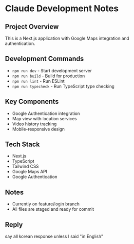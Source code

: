 # Claude Development Notes

## Project Overview
This is a Next.js application with Google Maps integration and authentication.

## Development Commands
- `npm run dev` - Start development server
- `npm run build` - Build for production
- `npm run lint` - Run ESLint
- `npm run typecheck` - Run TypeScript type checking

## Key Components
- Google Authentication integration
- Map view with location services
- Video history tracking
- Mobile-responsive design

## Tech Stack
- Next.js
- TypeScript
- Tailwind CSS
- Google Maps API
- Google Authentication

## Notes
- Currently on feature/login branch
- All files are staged and ready for commit

## Reply 
say all korean response unless I said "in English"